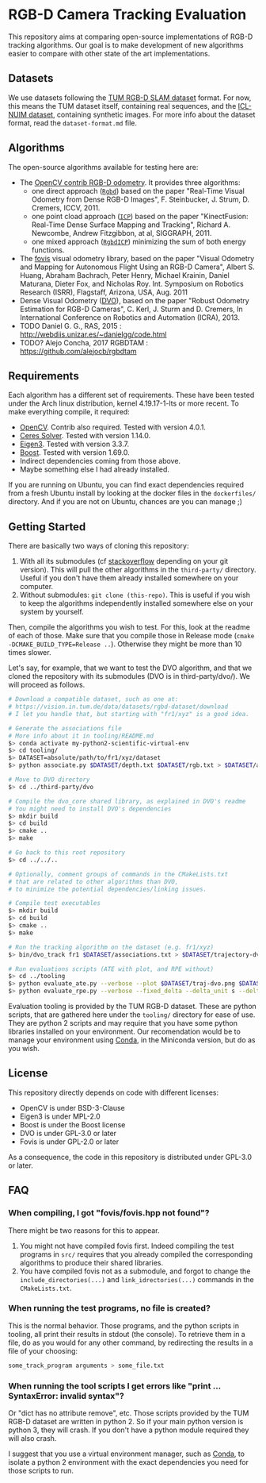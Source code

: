 # RGB-D Camera Tracking Evaluation

This repository aims at comparing open-source implementations of RGB-D tracking algorithms.
Our goal is to make development of new algorithms easier to compare
with other state of the art implementations.

## Datasets

We use datasets following the [TUM RGB-D SLAM dataset][tum-dataset] format.
For now, this means the TUM dataset itself, containing real sequences,
and the [ICL-NUIM dataset][icl-nuim], containing synthetic images.
For more info about the dataset format, read the `dataset-format.md` file.

[tum-dataset]: https://vision.in.tum.de/data/datasets/rgbd-dataset
[icl-nuim]: https://www.doc.ic.ac.uk/~ahanda/VaFRIC/iclnuim.html

## Algorithms

The open-source algorithms available for testing here are:

- The [OpenCV contrib RGB-D odometry][ocv-odometry]. It provides three algorithms:
  - one direct approach ([`Rgbd`][ocv-rgbd]) based on the paper
    "Real-Time Visual Odometry from Dense RGB-D Images",
    F. Steinbucker, J. Strum, D. Cremers, ICCV, 2011.
  - one point cload approach ([`ICP`][ocv-icp]) based on the paper
    "KinectFusion: Real-Time Dense Surface Mapping and Tracking",
    Richard A. Newcombe, Andrew Fitzgibbon, at al, SIGGRAPH, 2011.
  - one mixed approach ([`RgbdICP`][ocv-rgbd-icp]) minimizing
    the sum of both energy functions.
- The [fovis][fovis] visual odometry library, based on the paper
  "Visual Odometry and Mapping for Autonomous Flight Using an RGB-D Camera",
  Albert S. Huang, Abraham Bachrach, Peter Henry, Michael Krainin,
  Daniel Maturana, Dieter Fox, and Nicholas Roy.
  Int. Symposium on Robotics Research (ISRR), Flagstaff, Arizona, USA, Aug. 2011
- Dense Visual Odometry ([DVO][dvo]), based on the paper
  "Robust Odometry Estimation for RGB-D Cameras", C. Kerl, J. Sturm and D. Cremers,
  In International Conference on Robotics and Automation (ICRA), 2013.
- TODO Daniel G. G., RAS, 2015 : http://webdiis.unizar.es/~danielgg/code.html
- TODO? Alejo Concha, 2017 RGBDTAM : https://github.com/alejocb/rgbdtam

[ocv-odometry]: https://docs.opencv.org/4.0.1/df/ddc/classcv_1_1rgbd_1_1Odometry.html
[ocv-rgbd]: https://docs.opencv.org/4.0.1/d0/d60/classcv_1_1rgbd_1_1RgbdOdometry.html
[ocv-icp]: https://docs.opencv.org/4.0.1/d7/d83/classcv_1_1rgbd_1_1ICPOdometry.html
[ocv-rgbd-icp]: https://docs.opencv.org/4.0.1/d2/d0f/classcv_1_1rgbd_1_1RgbdICPOdometry.html
[fovis]: https://github.com/fovis/fovis
[dvo]: https://github.com/mpizenberg/dvo

## Requirements

Each algorithm has a different set of requirements.
These have been tested under the Arch linux distribution,
kernel 4.19.17-1-lts or more recent.
To make everything compile, it required:

- [OpenCV][open-cv]. Contrib also required. Tested with version 4.0.1.
- [Ceres Solver][ceres-solver]. Tested with version 1.14.0.
- [Eigen3][eigen3]. Tested with version 3.3.7.
- [Boost][boost]. Tested with version 1.69.0.
- Indirect dependencies coming from those above.
- Maybe something else I had already installed.

If you are running on Ubuntu, you can find exact dependencies required
from a fresh Ubuntu install by looking at the docker files in the `dockerfiles/` directory.
And if you are not on Ubuntu, chances are you can manage ;)

[open-cv]: https://opencv.org/
[ceres-solver]: http://ceres-solver.org/
[eigen3]: http://eigen.tuxfamily.org/index.php?title=Main_Page
[boost]: https://www.boost.org/

## Getting Started

There are basically two ways of cloning this repository:

1. With all its submodules (cf [stackoverflow][so-clone] depending on your git version).
   This will pull the other algorithms in the `third-party/` directory.
   Useful if you don't have them already installed somewhere on your computer.
2. Without submodules: `git clone (this-repo)`.
   This is useful if you wish to keep the algorithms
   independently installed somewhere else on your system by yourself.

[so-clone]: https://stackoverflow.com/questions/3796927/how-to-git-clone-including-submodules

Then, compile the algorithms you wish to test.
For this, look at the readme of each of those.
Make sure that you compile those in Release mode (`cmake -DCMAKE_BUILD_TYPE=Release ..`).
Otherwise they might be more than 10 times slower.

Let's say, for example, that we want to test the DVO algorithm,
and that we cloned the repository with its submodules (DVO is in third-party/dvo/).
We will proceed as follows.

```sh
# Download a compatible dataset, such as one at:
# https://vision.in.tum.de/data/datasets/rgbd-dataset/download
# I let you handle that, but starting with "fr1/xyz" is a good idea.

# Generate the associations file
# More info about it in tooling/README.md
$> conda activate my-python2-scientific-virtual-env
$> cd tooling/
$> DATASET=absolute/path/to/fr1/xyz/dataset
$> python associate.py $DATASET/depth.txt $DATASET/rgb.txt > $DATASET/associations.txt

# Move to DVO directory
$> cd ../third-party/dvo

# Compile the dvo_core shared library, as explained in DVO's readme
# You might need to install DVO's dependencies
$> mkdir build
$> cd build
$> cmake ..
$> make

# Go back to this root repository
$> cd ../../..

# Optionally, comment groups of commands in the CMakeLists.txt
# that are related to other algorithms than DVO,
# to minimize the potential dependencies/linking issues.

# Compile test executables
$> mkdir build
$> cd build
$> cmake ..
$> make

# Run the tracking algorithm on the dataset (e.g. fr1/xyz)
$> bin/dvo_track fr1 $DATASET/associations.txt > $DATASET/trajectory-dvo.txt

# Run evaluations scripts (ATE with plot, and RPE without)
$> cd ../tooling
$> python evaluate_ate.py --verbose --plot $DATASET/traj-dvo.png $DATASET/groundtruth.txt $DATASET/trajectory-dvo.txt
$> python evaluate_rpe.py --verbose --fixed_delta --delta_unit s --delta 1 $DATASET/groundtruth.txt $DATASET/trajectory-dvo.txt
```

Evaluation tooling is provided by the TUM RGB-D dataset.
These are python scripts, that are gathered here under the `tooling/`
directory for ease of use.
They are python 2 scripts and may require that you have some
python libraries installed on your environment.
Our recomendation would be to manage your environment using [Conda][conda],
in the Miniconda version, but do as you wish.

[conda]: https://conda.io/projects/conda/en/latest/

## License

This repository directly depends on code with different licenses:

- OpenCV is under BSD-3-Clause
- Eigen3 is under MPL-2.0
- Boost is under the Boost license
- DVO is under GPL-3.0 or later
- Fovis is under GPL-2.0 or later

As a consequence, the code in this repository is distributed under GPL-3.0 or later.

## FAQ

### When compiling, I got "fovis/fovis.hpp not found"?

There might be two reasons for this to appear.

1. You might not have compiled fovis first.
   Indeed compiling the test programs in `src/` requires that you already
   compiled the corresponding algorithms to produce their shared libraries.
2. You have compiled fovis not as a submodule,
   and forgot to change the `include_directories(...)`
   and `link_idrectories(...)` commands in the `CMakeLists.txt`.

### When running the test programs, no file is created?

This is the normal behavior.
Those programs, and the python scripts in tooling,
all print their results in stdout (the console).
To retrieve them in a file, do as you would for any other command,
by redirecting the results in a file of your choosing:

```sh
some_track_program arguments > some_file.txt
```

### When running the tool scripts I get errors like "print ... SyntaxError: invalid syntax"?

Or "dict has no attribute remove", etc.
Those scripts provided by the TUM RGB-D dataset are written in python 2.
So if your main python version is python 3, they will crash.
If you don't have a python module required they will also crash.

I suggest that you use a virtual environment manager,
such as [Conda][conda], to isolate a python 2 environment with the exact
dependencies you need for those scripts to run.
